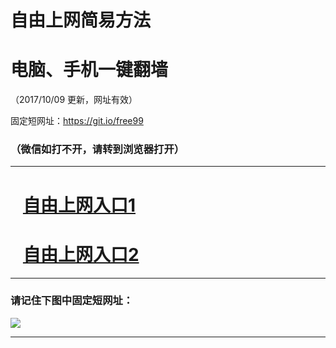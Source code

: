 ﻿# 自由上网简易方法

# 电脑、手机一键翻墙

（2017/10/09 更新，网址有效）

固定短网址：https://git.io/free99

### （微信如打不开，请转到浏览器打开）


***





# &nbsp;&nbsp; <a href="http://ft138292497.fwq-tz-1001.info/fwqtz01.html?t=100900126244 " target="_blank">自由上网入口1</a>
# &nbsp;&nbsp; <a href="http://ft2588120703.fwq-tz-1002.info/fwqtz02.html?t=100900126313 " target="_blank">自由上网入口2</a>
***

### 请记住下图中固定短网址：

<img src="https://s3-us-west-2.amazonaws.com/fwq-1001/yjfq-20170905okok.png" /> 


***

